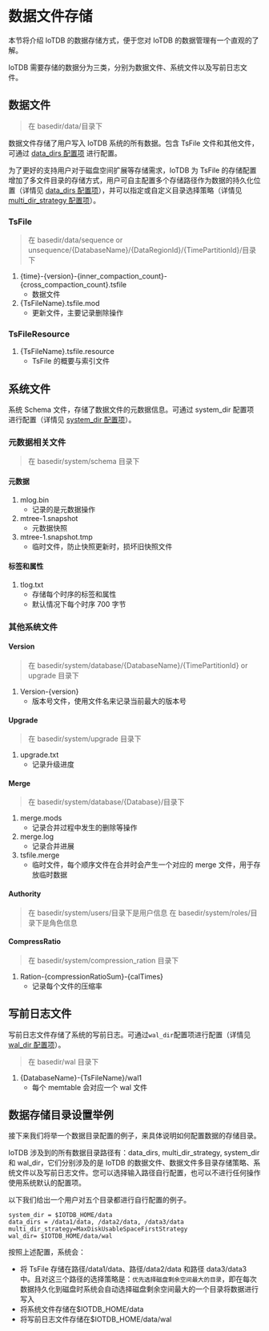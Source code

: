<!--

    Licensed to the Apache Software Foundation (ASF) under one
    or more contributor license agreements.  See the NOTICE file
    distributed with this work for additional information
    regarding copyright ownership.  The ASF licenses this file
    to you under the Apache License, Version 2.0 (the
    "License"); you may not use this file except in compliance
    with the License.  You may obtain a copy of the License at
    
        http://www.apache.org/licenses/LICENSE-2.0
    
    Unless required by applicable law or agreed to in writing,
    software distributed under the License is distributed on an
    "AS IS" BASIS, WITHOUT WARRANTIES OR CONDITIONS OF ANY
    KIND, either express or implied.  See the License for the
    specific language governing permissions and limitations
    under the License.

-->

# 数据文件存储

本节将介绍 IoTDB 的数据存储方式，便于您对 IoTDB 的数据管理有一个直观的了解。

IoTDB 需要存储的数据分为三类，分别为数据文件、系统文件以及写前日志文件。

## 数据文件
> 在 basedir/data/目录下

数据文件存储了用户写入 IoTDB 系统的所有数据。包含 TsFile 文件和其他文件，可通过 [data_dirs 配置项](../Reference/DataNode-Config-Manual.md) 进行配置。

为了更好的支持用户对于磁盘空间扩展等存储需求，IoTDB 为 TsFile 的存储配置增加了多文件目录的存储方式，用户可自主配置多个存储路径作为数据的持久化位置（详情见 [data_dirs 配置项](../Reference/DataNode-Config-Manual.md)），并可以指定或自定义目录选择策略（详情见 [multi_dir_strategy 配置项](../Reference/DataNode-Config-Manual.md)）。

### TsFile
> 在 basedir/data/sequence or unsequence/{DatabaseName}/{DataRegionId}/{TimePartitionId}/目录下
1. {time}-{version}-{inner_compaction_count}-{cross_compaction_count}.tsfile
    + 数据文件
2. {TsFileName}.tsfile.mod
    + 更新文件，主要记录删除操作

### TsFileResource
1. {TsFileName}.tsfile.resource
    + TsFile 的概要与索引文件


## 系统文件

系统 Schema 文件，存储了数据文件的元数据信息。可通过 system_dir 配置项进行配置（详情见 [system_dir 配置项](../Reference/DataNode-Config-Manual.md)）。

### 元数据相关文件
> 在 basedir/system/schema 目录下

#### 元数据
1. mlog.bin
    + 记录的是元数据操作
2. mtree-1.snapshot
    + 元数据快照
3. mtree-1.snapshot.tmp
    + 临时文件，防止快照更新时，损坏旧快照文件

#### 标签和属性
1. tlog.txt
    + 存储每个时序的标签和属性
    + 默认情况下每个时序 700 字节

### 其他系统文件
#### Version
> 在 basedir/system/database/{DatabaseName}/{TimePartitionId} or upgrade 目录下
1. Version-{version}
    + 版本号文件，使用文件名来记录当前最大的版本号

#### Upgrade
> 在 basedir/system/upgrade 目录下
1. upgrade.txt
    + 记录升级进度

#### Merge
> 在 basedir/system/database/{Database}/目录下
1. merge.mods
    + 记录合并过程中发生的删除等操作
2. merge.log
    + 记录合并进展
3. tsfile.merge
    + 临时文件，每个顺序文件在合并时会产生一个对应的 merge 文件，用于存放临时数据

#### Authority
> 在 basedir/system/users/目录下是用户信息
> 在 basedir/system/roles/目录下是角色信息

#### CompressRatio
> 在 basedir/system/compression_ration 目录下
1. Ration-{compressionRatioSum}-{calTimes}
    + 记录每个文件的压缩率
## 写前日志文件
写前日志文件存储了系统的写前日志。可通过`wal_dir`配置项进行配置（详情见 [wal_dir 配置项](../Reference/DataNode-Config-Manual.md)）。
> 在 basedir/wal 目录下
1. {DatabaseName}-{TsFileName}/wal1
    + 每个 memtable 会对应一个 wal 文件


## 数据存储目录设置举例

接下来我们将举一个数据目录配置的例子，来具体说明如何配置数据的存储目录。

IoTDB 涉及到的所有数据目录路径有：data_dirs, multi_dir_strategy, system_dir 和 wal_dir，它们分别涉及的是 IoTDB 的数据文件、数据文件多目录存储策略、系统文件以及写前日志文件。您可以选择输入路径自行配置，也可以不进行任何操作使用系统默认的配置项。

以下我们给出一个用户对五个目录都进行自行配置的例子。

```
system_dir = $IOTDB_HOME/data
data_dirs = /data1/data, /data2/data, /data3/data 
multi_dir_strategy=MaxDiskUsableSpaceFirstStrategy
wal_dir= $IOTDB_HOME/data/wal
```
按照上述配置，系统会：

* 将 TsFile 存储在路径/data1/data、路径/data2/data 和路径 data3/data3 中。且对这三个路径的选择策略是：`优先选择磁盘剩余空间最大的目录`，即在每次数据持久化到磁盘时系统会自动选择磁盘剩余空间最大的一个目录将数据进行写入
* 将系统文件存储在$IOTDB_HOME/data
* 将写前日志文件存储在$IOTDB_HOME/data/wal

